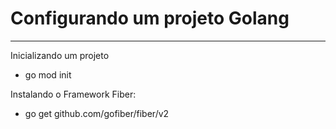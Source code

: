 # Configurando um projeto Golang
---

Inicializando um projeto
- go mod init <meu-projeto>

Instalando o Framework Fiber:
- go get github.com/gofiber/fiber/v2
